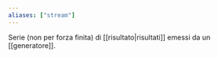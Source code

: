 ```yaml
---
aliases: ["stream"]
---
```


Serie (non per forza finita) di [[risultato|risultati]] emessi da un [[generatore]].
